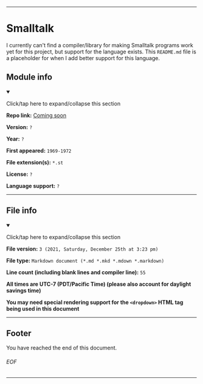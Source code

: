 
***

# Smalltalk

I currently can't find a compiler/library for making Smalltalk programs work yet for this project, but support for the language exists. This `README.md` file is a placeholder for when I add better support for this language.

## Module info

<details open><summary><p lang="en">Click/tap here to expand/collapse this section</p></summary>

**Repo link:** [Coming soon](https://www.example.com/)

**Version:** `?`

**Year:** `?`

**First appeared:** `1969-1972`

**File extension(s):** `*.st`

**License:** `?`

**Language support:** `?`

</details>

***

## File info

<details open><summary><p lang="en">Click/tap here to expand/collapse this section</p></summary>

**File version:** `3 (2021, Saturday, December 25th at 3:23 pm)`

**File type:** `Markdown document (*.md *.mkd *.mdown *.markdown)`

**Line count (including blank lines and compiler line):** `55`

**All times are UTC-7 (PDT/Pacific Time) (please also account for daylight savings time)**

**You may need special rendering support for the `<dropdown>` HTML tag being used in this document**

</details>

***

## Footer

You have reached the end of this document.

###### EOF

***

